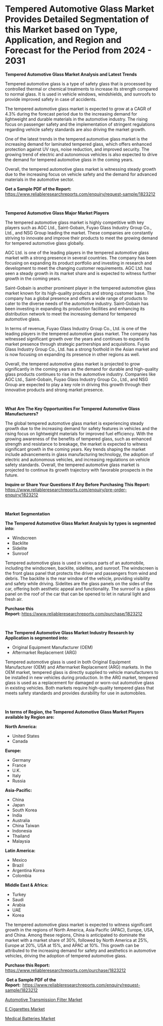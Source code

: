 <p><h1>Tempered Automotive Glass Market Provides Detailed Segmentation of this Market based on Type, Application, and Region and Forecast for the Period from 2024 - 2031</h1></p><p><strong>Tempered Automotive Glass Market Analysis and Latest Trends</strong></p>
<p><p>Tempered automotive glass is a type of safety glass that is processed by controlled thermal or chemical treatments to increase its strength compared to normal glass. It is used in vehicle windows, windshields, and sunroofs to provide improved safety in case of accidents.</p><p>The tempered automotive glass market is expected to grow at a CAGR of 4.3% during the forecast period due to the increasing demand for lightweight and durable materials in the automotive industry. The rising focus on passenger safety and the implementation of stringent regulations regarding vehicle safety standards are also driving the market growth.</p><p>One of the latest trends in the tempered automotive glass market is the increasing demand for laminated tempered glass, which offers enhanced protection against UV rays, noise reduction, and improved security. The growing trend of electric and autonomous vehicles is also expected to drive the demand for tempered automotive glass in the coming years.</p><p>Overall, the tempered automotive glass market is witnessing steady growth due to the increasing focus on vehicle safety and the demand for advanced materials in the automotive sector.</p></p>
<p><strong>Get a Sample PDF of the Report:&nbsp;</strong> <a href="https://www.reliableresearchreports.com/enquiry/request-sample/1823212">https://www.reliableresearchreports.com/enquiry/request-sample/1823212</a></p>
<p>&nbsp;</p>
<p><strong>Tempered Automotive Glass Major Market Players</strong></p>
<p><p>The tempered automotive glass market is highly competitive with key players such as AGC Ltd., Saint-Gobain, Fuyao Glass Industry Group Co., Ltd., and NSG Group leading the market. These companies are constantly striving to innovate and improve their products to meet the growing demand for tempered automotive glass globally.</p><p>AGC Ltd. is one of the leading players in the tempered automotive glass market with a strong presence in several countries. The company has been focusing on expanding its product portfolio and investing in research and development to meet the changing customer requirements. AGC Ltd. has seen a steady growth in its market share and is expected to witness further growth in the coming years.</p><p>Saint-Gobain is another prominent player in the tempered automotive glass market known for its high-quality products and strong customer base. The company has a global presence and offers a wide range of products to cater to the diverse needs of the automotive industry. Saint-Gobain has been investing in expanding its production facilities and enhancing its distribution network to meet the increasing demand for tempered automotive glass.</p><p>In terms of revenue, Fuyao Glass Industry Group Co., Ltd. is one of the leading players in the tempered automotive glass market. The company has witnessed significant growth over the years and continues to expand its market presence through strategic partnerships and acquisitions. Fuyao Glass Industry Group Co., Ltd. has a strong foothold in the Asian market and is now focusing on expanding its presence in other regions as well.</p><p>Overall, the tempered automotive glass market is projected to grow significantly in the coming years as the demand for durable and high-quality glass products continues to rise in the automotive industry. Companies like AGC Ltd., Saint-Gobain, Fuyao Glass Industry Group Co., Ltd., and NSG Group are expected to play a key role in driving this growth through their innovative products and strong market presence.</p></p>
<p>&nbsp;</p>
<p><strong>What Are The Key Opportunities For Tempered Automotive Glass Manufacturers?</strong></p>
<p><p>The global tempered automotive glass market is experiencing steady growth due to the increasing demand for safety features in vehicles and the rising focus on lightweight materials for improved fuel efficiency. With the growing awareness of the benefits of tempered glass, such as enhanced strength and resistance to breakage, the market is expected to witness significant growth in the coming years. Key trends shaping the market include advancements in glass manufacturing technology, the adoption of electric and autonomous vehicles, and increasing regulations on vehicle safety standards. Overall, the tempered automotive glass market is projected to continue its growth trajectory with favorable prospects in the future.</p></p>
<p><strong>Inquire or Share Your Questions If Any Before Purchasing This Report:</strong> <a href="https://www.reliableresearchreports.com/enquiry/pre-order-enquiry/1823212">https://www.reliableresearchreports.com/enquiry/pre-order-enquiry/1823212</a></p>
<p>&nbsp;</p>
<p><strong>Market Segmentation</strong></p>
<p><strong>The Tempered Automotive Glass Market Analysis by types is segmented into:</strong></p>
<p><ul><li>Windscreen</li><li>Backlite</li><li>Sidelite</li><li>Sunroof</li></ul></p>
<p><p>Tempered automotive glass is used in various parts of an automobile, including the windscreen, backlite, sidelites, and sunroof. The windscreen is the front glass panel that protects the driver and passengers from wind and debris. The backlite is the rear window of the vehicle, providing visibility and safety while driving. Sidelites are the glass panels on the sides of the car, offering both aesthetic appeal and functionality. The sunroof is a glass panel on the roof of the car that can be opened to let in natural light and fresh air.</p></p>
<p><strong>Purchase this Report:&nbsp;</strong><a href="https://www.reliableresearchreports.com/purchase/1823212">https://www.reliableresearchreports.com/purchase/1823212</a></p>
<p>&nbsp;</p>
<p><strong>The Tempered Automotive Glass Market Industry Research by Application is segmented into:</strong></p>
<p><ul><li>Original Equipment Manufacturer (OEM)</li><li>Aftermarket Replacement (ARG)</li></ul></p>
<p><p>Tempered automotive glass is used in both Original Equipment Manufacturer (OEM) and Aftermarket Replacement (ARG) markets. In the OEM market, tempered glass is directly supplied to vehicle manufacturers to be installed in new vehicles during production. In the ARG market, tempered glass is used as a replacement for damaged or worn-out automotive glass in existing vehicles. Both markets require high-quality tempered glass that meets safety standards and provides durability for use in automobiles.</p></p>
<p>&nbsp;</p>
<p><strong>In terms of Region, the Tempered Automotive Glass Market Players available by Region are:</strong></p>
<p>
    <p> <strong> North America: </strong>
        <ul>
            <li>United States</li>
            <li>Canada</li>
        </ul>
        </p> 
    <p> <strong> Europe: </strong>
        <ul>
            <li>Germany</li>
            <li>France</li>
            <li>U.K.</li>
            <li>Italy</li>
            <li>Russia</li>
        </ul>
        </p> 
    <p> <strong> Asia-Pacific: </strong>
        <ul>
            <li>China</li>
            <li>Japan</li>
            <li>South Korea</li>
            <li>India</li>
            <li>Australia</li>
            <li>China Taiwan</li>
            <li>Indonesia</li>
            <li>Thailand</li>
            <li>Malaysia</li>
        </ul>
        </p> 
    <p> <strong> Latin America: </strong>
        <ul>
            <li>Mexico</li>
            <li>Brazil</li>
            <li>Argentina Korea</li>
            <li>Colombia</li>
        </ul>
        </p> 
    <p> <strong> Middle East & Africa: </strong>
        <ul>
            <li>Turkey</li>
            <li>Saudi</li>
            <li>Arabia</li>
            <li>UAE</li>
            <li>Korea</li>
        </ul>
    </p>
    </p>
<p><p>The tempered automotive glass market is expected to witness significant growth in the regions of North America, Asia Pacific (APAC), Europe, USA, and China. Among these regions, China is anticipated to dominate the market with a market share of 30%, followed by North America at 25%, Europe at 20%, USA at 15%, and APAC at 10%. This growth can be attributed to the increasing demand for safety and aesthetics in automotive vehicles, driving the adoption of tempered automotive glass.</p></p>
<p><strong>Purchase this Report: </strong><a href="https://www.reliableresearchreports.com/purchase/1823212">https://www.reliableresearchreports.com/purchase/1823212</a></p>
<p>&nbsp;<strong>Get a Sample PDF of the Report:&nbsp;&nbsp;</strong><a href="https://www.reliableresearchreports.com/enquiry/request-sample/1823212">https://www.reliableresearchreports.com/enquiry/request-sample/1823212</a></p>
<p><strong></strong></p>
<p><p><a href="https://view.publitas.com/reportprime-1/automotive-transmission-filter-market-size-growth-and-forecast-from-2023-2030/">Automotive Transmission Filter Market</a></p><p><a href="https://view.publitas.com/reportprime-1/e-cigarettes-market-size-growth-and-forecast-from-2023-2030/">E Cigarettes Market</a></p><p><a href="https://view.publitas.com/reportprime-1/medical-batteries-market-research-report-unlocks-analysis-on-the-market-financial-status-market-size-and-market-revenue-upto-2030/">Medical Batteries Market</a></p></p>